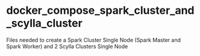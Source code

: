 # docker_compose_spark_cluster_and_scylla_cluster
Files needed to create a Spark Cluster Single Node (Spark Master and Spark Worker) and 2 Scylla Clusters Single Node
